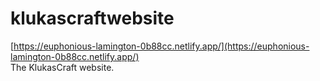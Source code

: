 # klukascraftwebsite
[https://euphonious-lamington-0b88cc.netlify.app/](https://euphonious-lamington-0b88cc.netlify.app/)  
The KlukasCraft website.
